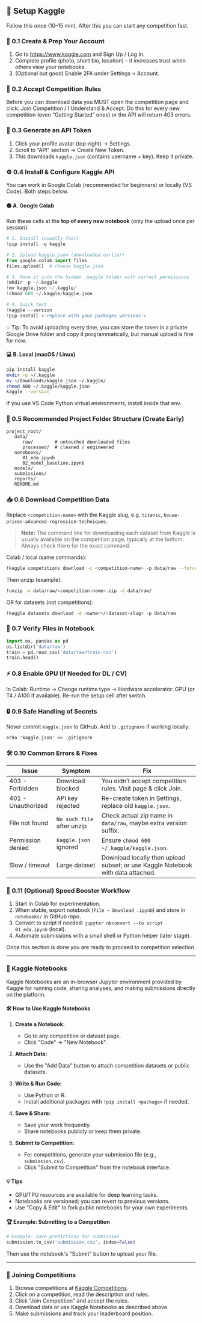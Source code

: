 ## 🚀 Setup Kaggle
Follow this once (10–15 min). After this you can start any competition fast.

### 📝 0.1 Create & Prep Your Account
1. Go to https://www.kaggle.com and Sign Up / Log In.
2. Complete profile (photo, short bio, location) – it increases trust when others view your notebooks.
3. (Optional but good) Enable 2FA under Settings > Account.

### 📜 0.2 Accept Competition Rules
Before you can download data you MUST open the competition page and click: Join Competition / I Understand & Accept. Do this for every new competition (even “Getting Started” ones) or the API will return 403 errors.

### 🔑 0.3 Generate an API Token
1. Click your profile avatar (top-right) → Settings.
2. Scroll to “API” section → Create New Token.
3. This downloads `kaggle.json` (contains username + key). Keep it private.

### ⚙️ 0.4 Install & Configure Kaggle API
You can work in Google Colab (recommended for beginners) or locally (VS Code). Both steps below.

#### 🟢 A. Google Colab
Run these cells at the **top of every new notebook** (only the upload once per session):

```python
# 1. Install (usually fast)
!pip install -q kaggle

# 2. Upload kaggle.json (downloaded earlier)
from google.colab import files
files.upload()  # choose kaggle.json

# 3. Move it into the hidden .kaggle folder with correct permissions
!mkdir -p ~/.kaggle
!mv kaggle.json ~/.kaggle/
!chmod 600 ~/.kaggle/kaggle.json

# 4. Quick test
!kaggle --version
!pip install <'replace with your packages versions'>
```

💡 Tip: To avoid uploading every time, you can store the token in a private Google Drive folder and copy it programmatically, but manual upload is fine for now.

#### 💻 B. Local (macOS / Linux)
```bash
pip install kaggle
mkdir -p ~/.kaggle
mv ~/Downloads/kaggle.json ~/.kaggle/
chmod 600 ~/.kaggle/kaggle.json
kaggle --version
```

If you use VS Code Python virtual environments, install inside that env.

### 📂 0.5 Recommended Project Folder Structure (Create Early)
```
project_root/
   data/
      raw/        # untouched downloaded files
      processed/  # cleaned / engineered
   notebooks/
      01_eda.ipynb
      02_model_baseline.ipynb
   models/
   submissions/
   reports/
   README.md
```

### 📥 0.6 Download Competition Data
Replace `<competition-name>` with the Kaggle slug, e.g. `titanic`, `house-prices-advanced-regression-techniques`.

> **Note:** The command line for downloading each dataset from Kaggle is usually available on the competition page, typically at the bottom. Always check there for the exact command.

Colab / local (same commands):
```bash
!kaggle competitions download -c <competition-name> -p data/raw --force
```
Then unzip (example):
```bash
!unzip -o data/raw/<competition-name>.zip -d data/raw/
```
OR for datasets (not competitions):
```bash
!kaggle datasets download -d <owner>/<dataset-slug> -p data/raw
```

### 🔎 0.7 Verify Files in Notebook
```python
import os, pandas as pd
os.listdir('data/raw')
train = pd.read_csv('data/raw/train.csv')
train.head()
```

### ⚡ 0.8 Enable GPU (If Needed for DL / CV)
In Colab: Runtime → Change runtime type → Hardware accelerator: GPU (or T4 / A100 if available). Re-run the setup cell after switch.

### 🔒 0.9 Safe Handling of Secrets
Never commit `kaggle.json` to GitHub. Add to `.gitignore` if working locally:
```
echo 'kaggle.json' >> .gitignore
```

### 🛠️ 0.10 Common Errors & Fixes
| Issue | Symptom | Fix |
|-------|---------|-----|
| 403 - Forbidden | Download blocked | You didn’t accept competition rules. Visit page & click Join. |
| 401 - Unauthorized | API key rejected | Re-create token in Settings, replace old `kaggle.json`. |
| File not found | `No such file` after unzip | Check actual zip name in `data/raw`, maybe extra version suffix. |
| Permission denied | `kaggle.json` ignored | Ensure `chmod 600 ~/.kaggle/kaggle.json`. |
| Slow / timeout | Large dataset | Download locally then upload subset; or use Kaggle Notebook with data attached. |

### 🚅 0.11 (Optional) Speed Booster Workflow
1. Start in Colab for experimentation.
2. When stable, export notebook (`File → Download .ipynb`) and store in `notebooks/` in GitHub repo.
3. Convert to script if needed: `jupyter nbconvert --to script 01_eda.ipynb` (local).
4. Automate submissions with a small shell or Python helper (later stage).

Once this section is done you are ready to proceed to competition selection.

---

### 📓 Kaggle Notebooks

Kaggle Notebooks are an in-browser Jupyter environment provided by Kaggle for running code, sharing analyses, and making submissions directly on the platform.

#### 🛠️ How to Use Kaggle Notebooks

1. **Create a Notebook:**
   - Go to any competition or dataset page.
   - Click "Code" → "New Notebook".

2. **Attach Data:**
   - Use the "Add Data" button to attach competition datasets or public datasets.

3. **Write & Run Code:**
   - Use Python or R.
   - Install additional packages with `!pip install <package>` if needed.

4. **Save & Share:**
   - Save your work frequently.
   - Share notebooks publicly or keep them private.

5. **Submit to Competition:**
   - For competitions, generate your submission file (e.g., `submission.csv`).
   - Click "Submit to Competition" from the notebook interface.

#### 💡 Tips

- GPU/TPU resources are available for deep learning tasks.
- Notebooks are versioned; you can revert to previous versions.
- Use "Copy & Edit" to fork public notebooks for your own experiments.

#### 🏆 Example: Submitting to a Competition

```python
# Example: Save predictions for submission
submission.to_csv('submission.csv', index=False)
```
Then use the notebook's "Submit" button to upload your file.

---

### 🏁 Joining Competitions

1. Browse competitions at [Kaggle Competitions](https://www.kaggle.com/competitions).
2. Click on a competition, read the description and rules.
3. Click "Join Competition" and accept the rules.
4. Download data or use Kaggle Notebooks as described above.
5. Make submissions and track your leaderboard position.

